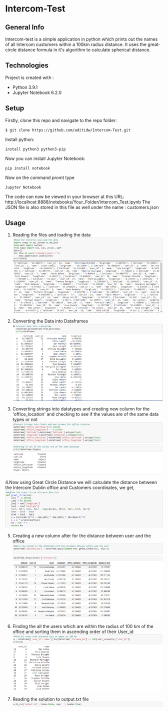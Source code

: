 # Intercom-Test

## General Info
Intercom-test is a simple application in python which prints out the names of all Intercom customers within a 100km radius distance. It uses the great-circle distance formula in it's algorithm to calculate spherical distance. 

## Technologies

Project is created with :
* Python 3.9.1
* Jupyter Notebook 6.2.0

## Setup

Firstly, clone this repo and navigate to the repo folder: 
```
$ git clone https://github.com/aditidw/Intercom-Test.git
```
Install python:
```
install python3 python3-pip
```
Now you can install Jupyter Notebook:
```
pip install notebook
```
Now on the command promt type 
```
Jupyter Notebook
```
The code can now be viewed in your browser at this URL: http://localhost:8888/notebooks/Your_Folder/Intercom_Test.ipynb
The JSON file is also stored in this file as well under the name : customers.json

## Usage

1. Reading the files and loading the data
![alt text](https://github.com/aditidw/Intercom-Test/blob/main/img/1.PNG)

2. Converting the Data into Dataframes
![alt text](https://github.com/aditidw/Intercom-Test/blob/main/img/2.PNG)

3. Converting strings into datatypes and creating new column for the 'office_location' and checking to see if the values are of the same data types or not
![alt text](https://github.com/aditidw/Intercom-Test/blob/main/img/3.PNG)

4.Now using Great Circle Distance we will calculate the distance between the Intercom Dublin office and Customers coordinates, we get,
![alt text](https://github.com/aditidw/Intercom-Test/blob/main/img/4.PNG)

5. Creating a new column after for the distance between user and the office
![alt text](https://github.com/aditidw/Intercom-Test/blob/main/img/5.PNG)

6. Finding the all the users which are within the radius of 100 km of the office and sorting them in ascending order of their User_id
![alt text](https://github.com/aditidw/Intercom-Test/blob/main/img/6.PNG)

7. Reading the solution to output.txt file
![alt text](https://github.com/aditidw/Intercom-Test/blob/main/img/7.PNG)
